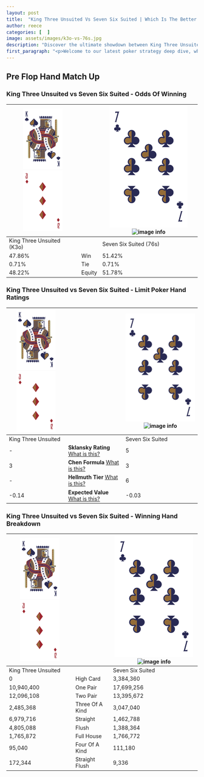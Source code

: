 ```yaml
---
layout: post
title:  "King Three Unsuited Vs Seven Six Suited | Which Is The Better Hand In Poker? A Complete Guide"
author: reece
categories: [  ]
image: assets/images/k3o-vs-76s.jpg
description: "Discover the ultimate showdown between King Three Unsuited and Seven Six Suited in poker! Uncover the odds, strategies, and scenarios where one hand triumphs over the other. Get ready to up your poker game with this thrilling analysis."
first_paragraph: "<p>Welcome to our latest poker strategy deep dive, where we're pitting two distinct hands against each other in a high-stakes showdown: King Three Unsuited vs Seven Six Suited.</p><p>In the dynamic world of poker, every decision counts, and knowing which hand holds the upper hand is key to your success at the table.</p><p>In this article, we'll dissect these two hands, explore the scenarios where one dominates the other, and equip you with the knowledge to make strategic choices that can tip the odds in your favor.</p><p>Get ready to unravel the intriguing dynamics of these poker hands and elevate your game to new heights.</p>"
---
```




[comment]: # (sp0)

## Pre Flop Hand Match Up

<div class="table hand-ratings" markdown="1"> 



### King Three Unsuited vs Seven Six Suited - Odds Of Winning


    
| ![image info](assets/images/hand1/K.png) ![image info](assets/images/hand1/3o.png) |  | ![image info](assets/images/hand2/7.png) ![image info](assets/images/hand2/6s.png) |
| -------- | -------- | -------- |
| King Three Unsuited (K3o) |  | Seven Six Suited (76s) |
| 47.86% | Win | 51.42% |
| 0.71% | Tie | 0.71% |
| 48.22% | Equity | 51.78% |




[comment]: # (sp1)



### King Three Unsuited vs Seven Six Suited - Limit Poker Hand Ratings


    
| ![image info](assets/images/hand1/K.png) ![image info](assets/images/hand1/3o.png) |  | ![image info](assets/images/hand2/7.png) ![image info](assets/images/hand2/6s.png) |
| -------- | -------- | -------- |
| King Three Unsuited |  | Seven Six Suited |
| - | **Sklansky Rating** [What is this?](/sklansky-rating-explained) | 5 |
| 3 | **Chen Formula** [What is this?](/chen-formula-explained) | 3 |
| - | **Hellmuth Tier** [What is this?](/Hellmuth-tier-explained) | 6 |
| -0.14 | **Expected Value** [What is this?](/expected-value-explained) | -0.03 |




[comment]: # (sp2)



### King Three Unsuited vs Seven Six Suited - Winning Hand Breakdown


    
| ![image info](assets/images/hand1/K.png) ![image info](assets/images/hand1/3o.png) |  | ![image info](assets/images/hand2/7.png) ![image info](assets/images/hand2/6s.png) |
| -------- | -------- | -------- |
| King Three Unsuited |  | Seven Six Suited |
| 0 | High Card | 3,384,360 |
| 10,940,400 | One Pair | 17,699,256 |
| 12,096,108 | Two Pair | 13,395,672 |
| 2,485,368 | Three Of A Kind | 3,047,040 |
| 6,979,716 | Straight | 1,462,788 |
| 4,805,088 | Flush | 1,388,364 |
| 1,765,872 | Full House | 1,766,772 |
| 95,040 | Four Of A Kind | 111,180 |
| 172,344 | Straight Flush | 9,336 |




[comment]: # (sp3)



</div>

[comment]: # (sp4)



[comment]: # (sp5)

